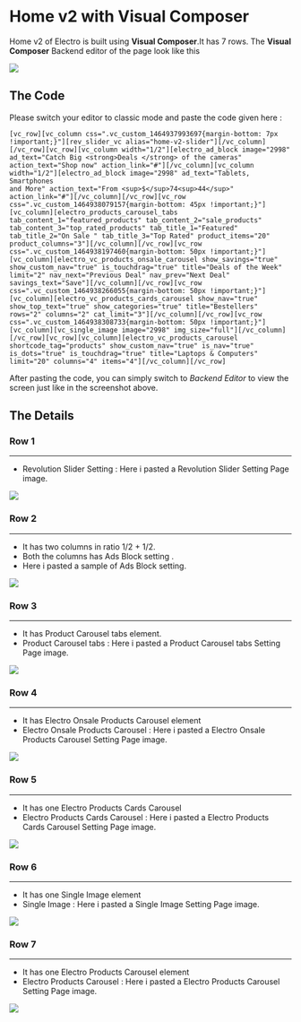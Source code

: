 # Home v2 with Visual Composer

Home v2 of Electro is built using **Visual Composer**.It has 7 rows. The **Visual Composer** Backend editor of the page look like this

![](http://transvelo.github.io/docs/electro/images/vc-home-v2.png)

## The Code

Please switch your editor to classic mode and paste the code given here :

```
[vc_row][vc_column css=".vc_custom_1464937993697{margin-bottom: 7px !important;}"][rev_slider_vc alias="home-v2-slider"][/vc_column][/vc_row][vc_row][vc_column width="1/2"][electro_ad_block image="2998" ad_text="Catch Big <strong>Deals </strong> of the cameras" action_text="Shop now" action_link="#"][/vc_column][vc_column width="1/2"][electro_ad_block image="2998" ad_text="Tablets,
Smartphones
and More" action_text="From <sup>$</sup>74<sup>44</sup>" action_link="#"][/vc_column][/vc_row][vc_row css=".vc_custom_1464938079157{margin-bottom: 45px !important;}"][vc_column][electro_products_carousel_tabs tab_content_1="featured_products" tab_content_2="sale_products" tab_content_3="top_rated_products" tab_title_1="Featured" tab_title_2="On Sale " tab_title_3="Top Rated" product_items="20" product_columns="3"][/vc_column][/vc_row][vc_row css=".vc_custom_1464938197460{margin-bottom: 50px !important;}"][vc_column][electro_vc_products_onsale_carousel show_savings="true" show_custom_nav="true" is_touchdrag="true" title="Deals of the Week" limit="2" nav_next="Previous Deal" nav_prev="Next Deal" savings_text="Save"][/vc_column][/vc_row][vc_row css=".vc_custom_1464938266055{margin-bottom: 50px !important;}"][vc_column][electro_vc_products_cards_carousel show_nav="true" show_top_text="true" show_categories="true" title="Bestellers" rows="2" columns="2" cat_limit="3"][/vc_column][/vc_row][vc_row css=".vc_custom_1464938308733{margin-bottom: 50px !important;}"][vc_column][vc_single_image image="2998" img_size="full"][/vc_column][/vc_row][vc_row][vc_column][electro_vc_products_carousel shortcode_tag="products" show_custom_nav="true" is_nav="true" is_dots="true" is_touchdrag="true" title="Laptops & Computers" limit="20" columns="4" items="4"][/vc_column][/vc_row]
```

After pasting the code, you can simply switch to *Backend Editor* to view the screen just like in the screenshot above.

## The Details


### Row 1
---
* Revolution Slider Setting : Here i pasted a Revolution Slider Setting Page image.

![](http://transvelo.github.io/docs/electro/images/vc-home-v2-slider.png)

### Row 2
---
* It has two columns in ratio 1/2 + 1/2.
* Both the columns has Ads Block setting .
* Here i pasted a sample of Ads Block setting.

![](http://transvelo.github.io/docs/electro/images/vc-home-v2-ads-block.png)

### Row 3
---
* It has Product Carousel tabs element.
* Product Carousel tabs : Here i pasted a Product Carousel tabs Setting Page image.

![](http://transvelo.github.io/docs/electro/images/vc-home-v2-product-carousel-tabs.png)

### Row 4
---
* It has Electro Onsale Products Carousel element
* Electro Onsale Products Carousel : Here i pasted a Electro Onsale Products Carousel Setting Page image.

![](http://transvelo.github.io/docs/electro/images/vc-home-v2-onsale-product-carousel.png)

### Row 5
---
* It has one Electro Products Cards Carousel
* Electro Products Cards Carousel : Here i pasted a Electro Products Cards Carousel Setting Page image.

![](http://transvelo.github.io/docs/electro/images/vc-home-v2-products-cards-carousel.png)

### Row 6
---
* It has one Single Image element
* Single Image : Here i pasted a Single Image Setting Page image.

![](http://transvelo.github.io/docs/electro/images/vc-home-v1-single-image.png)

### Row 7
---
* It has one Electro Products Carousel element
* Electro Products Carousel : Here i pasted a Electro Products Carousel Setting Page image.

![](http://transvelo.github.io/docs/electro/images/vc-home-v2-products-carousel-setting.png)
